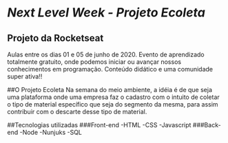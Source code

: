 # *Next Level Week - Projeto Ecoleta*

## Projeto da Rocketseat 

Aulas entre os dias 01 e 05 de junho de 2020. Evento de aprendizado totalmente gratuito, onde podemos iniciar ou avançar nossos conhecimentos em programação. Conteúdo didático e uma comunidade super ativa!!

##O Projeto Ecoleta
Na semana do meio ambiente, a idéia é de que seja uma plataforma onde uma empresa faz o cadastro com o intuito de coletar o tipo de material específico que seja do segmento da mesma, para assim contribuir com o descarte desse tipo de material.

##Tecnologias utilizadas
###Front-end
-HTML
-CSS
-Javascript
###Back-end
-Node
-Nunjuks
-SQL